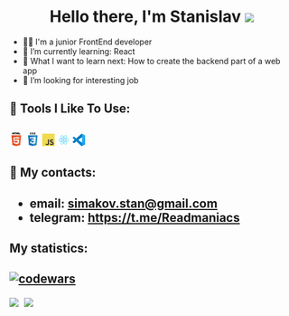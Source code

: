 <h1 align="center">Hello there, I'm Stanislav
<img src="https://github.com/blackcater/blackcater/raw/main/images/Hi.gif" height="32"/></h1>

- 👨‍💻 I'm a junior FrontEnd developer
- 🌱 I’m currently learning: React
- 🤔 What I want to learn next: How to create the backend part of a web app
- 👀 I’m looking for interesting job

<p>
<h2>🔧 Tools I Like To Use:<h2>

<img src="https://raw.githubusercontent.com/github/explore/80688e429a7d4ef2fca1e82350fe8e3517d3494d/topics/html/html.png" alt="HTML" height="24">
<img src="https://raw.githubusercontent.com/github/explore/80688e429a7d4ef2fca1e82350fe8e3517d3494d/topics/css/css.png" alt="CSS" height="24" >
<img src="https://raw.githubusercontent.com/github/explore/80688e429a7d4ef2fca1e82350fe8e3517d3494d/topics/javascript/javascript.png" alt="Javascript" height="22">
<img src="https://raw.githubusercontent.com/github/explore/80688e429a7d4ef2fca1e82350fe8e3517d3494d/topics/react/react.png" alt="React" height="22">
<img src="https://raw.githubusercontent.com/github/explore/80688e429a7d4ef2fca1e82350fe8e3517d3494d/topics/visual-studio-code/visual-studio-code.png" alt="VS Code" height="22">
</p>
  
<h2>💼 My contacts:<h2>

  - email: simakov.stan@gmail.com<br />
  - telegram: https://t.me/Readmaniacs

<h2>My statistics:<h2>
  
[![codewars](https://www.codewars.com/users/Readmaniac/badges/large)](https://www.codewars.com/users/Readmaniac)<br />
<div>
<a href="https://github-readme-stats.vercel.app/api?username=Readmaniac&hide=contribs&show_icons=true">
  <img  align="left" height="130" style="margin-right: 10px" src="https://github-readme-stats.vercel.app/api?username=Readmaniac&hide=contribs&show_icons=true" />
</a>
<a href="https://github-readme-stats.vercel.app/api/top-langs/?username=Readmaniac&layout=compact">
  <img align="left" height="130" src="https://github-readme-stats.vercel.app/api/top-langs/?username=Readmaniac&layout=compact" />
</a>
</div>
